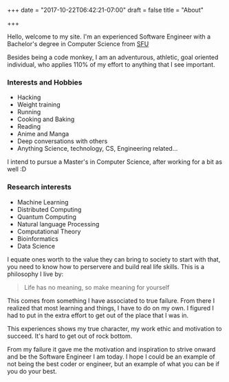 +++
date = "2017-10-22T06:42:21-07:00"
draft = false
title = "About"

+++

Hello, welcome to my site. 
I'm an experienced Software Engineer with a Bachelor's degree in Computer Science from [SFU](https://www.sfu.ca/computing.html)

Besides being a code monkey, I am an adventurous, athletic, goal oriented individual, who applies 110% of my effort to anything that I see important.

### Interests and Hobbies
* Hacking
* Weight training
* Running
* Cooking and Baking
* Reading
* Anime and Manga
* Deep conversations with others
* Anything Science, technology, CS, Engineering related...

I intend to pursue a Master's in Computer Science, after working for a bit as well :D

### Research interests
* Machine Learning
* Distributed Computing
* Quantum Computing
* Natural language Processing
* Computational Theory
* Bioinformatics
* Data Science

I equate ones worth to the value they can bring to society to start with that, you need to know how to perservere and build real life skills. This is a philosophy I live by:

>Life has no meaning, so make meaning for yourself

This comes from something I have associated to true failure. From there I realized that most learning and things, I have to do on my own. I figured I had to put in the extra effort to get out of the place that I was in.

This experiences shows my true character, my work ethic and motivation to succeed. It's hard to get out of rock bottom. 

From my failure it gave me the motivation and inspiration to strive onward and be the Software Engineer I am today. I hope I could be an example of not being the best coder or engineer, but an example of what you can be if you do your best.


<br />

